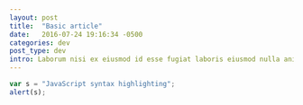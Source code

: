 ```yaml
---
layout: post
title:  "Basic article"
date:   2016-07-24 19:16:34 -0500
categories: dev
post_type: dev
intro: Laborum nisi ex eiusmod id esse fugiat laboris eiusmod nulla anim elit eu officia incididunt nostrud eu.
---
```


```javascript
var s = "JavaScript syntax highlighting";
alert(s);
```
